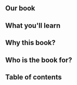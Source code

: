 ## Our book

## What you'll learn

## Why this book?

## Who is the book for?

## Table of contents
